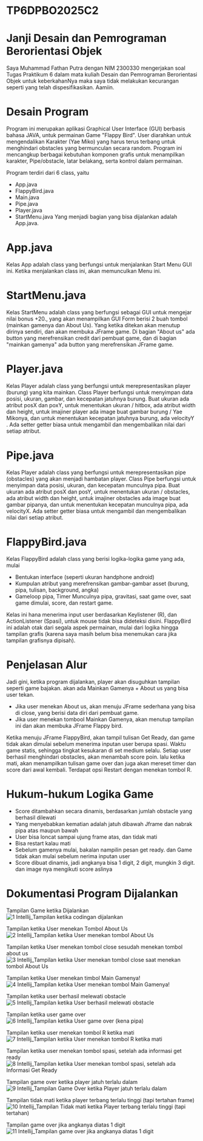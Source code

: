 # TP6DPBO2025C2

# Janji Desain dan Pemrograman Berorientasi Objek
Saya Muhammad Fathan Putra dengan NIM 2300330 mengerjakan soal Tugas Praktikum 6 dalam mata kuliah Desain dan Pemrograman Berorientasi Objek untuk keberkahanNya maka saya tidak melakukan kecurangan seperti yang telah dispesifikasikan. Aamiin.

# Desain Program
Program ini merupakan aplikasi Graphical User Interface (GUI) berbasis bahasa JAVA, untuk permainan Game "Flappy Bird". User diarahkan untuk mengendalikan Karakter (Yae Miko) yang harus terus terbang untuk menghindari obstacles yang bermunculan secara random. Program ini mencangkup berbagai kebutuhan komponen grafis untuk menampilkan karakter, Pipe/obstacle, latar belakang, serta kontrol dalam permainan. 

Program terdiri dari 6 class, yaitu 
- App.java
- FlappyBird.java
- Main.java
- Pipe.java
- Player.java
- StartMenu.java
Yang menjadi bagian yang bisa dijalankan adalah App.java.

# App.java
Kelas App adalah class yang berfungsi untuk menjalankan Start Menu GUI ini. Ketika menjalankan class ini, akan memunculkan Menu ini. 

# StartMenu.java
Kelas StartMenu adalah class yang berfungsi sebagai GUI untuk mengejar nilai bonus +20., yang akan menampilkan GUI Form berisi 2 buah tombol (mainkan gamenya dan About Us). Yang ketika ditekan akan menutup dirinya sendiri, dan akan membuka JFrame game. Di bagian "About us" ada button yang merefrensikan credit dari pembuat game, dan di bagian "mainkan gamenya" ada button yang merefrensikan JFrame game. 

# Player.java
Kelas Player adalah class yang berfungsi untuk merepresentasikan player (burung) yang kita mainkan. Class Player berfungsi untuk menyimpan data posisi, ukuran, gambar, dan kecepatan jatuhnya burung. Buat ukuran ada atribut posX dan poxY, untuk menentukan ukuran / hitbox, ada atribut width dan height, untuk imajiner player ada image buat gambar burung / Yae Mikonya, dan untuk menentukan kecepatan jatuhnya burung, ada velocityY . Ada setter getter biasa untuk mengambil dan mengembalikan nilai dari setiap atribut. 

# Pipe.java
Kelas Player adalah class yang berfungsi untuk merepresentasikan pipe (obstacles) yang akan menjadi hambatan player. Class Pipe berfungsi untuk menyimpan data posisi, ukuran, dan kecepatan munculnya pipa. Buat ukuran ada atribut posX dan posY, untuk menentukan ukuran / obstacles, ada atribut width dan height, untuk imajiner obstacles ada image buat gambar pipanya, dan untuk menentukan kecepatan munculnya pipa, ada velocityX. Ada setter getter biasa untuk mengambil dan mengembalikan nilai dari setiap atribut. 

# FlappyBird.java
Kelas FlappyBird adalah class yang berisi logika-logika game yang ada, mulai
- Bentukan interface (seperti ukuran handphone android)
- Kumpulan atribut yang merefrensikan gambar-gambar asset (burung, pipa, tulisan, background, angka)
- Gameloop pipa, Timer Munculnya pipa, gravitasi, saat game over, saat game dimulai, score, dan restart game.

Kelas ini hana menerima input user berdasarkan Keylistener (R), dan ActionListener (Spasi), untuk mouse tidak bisa dideteksi disini. FlappyBird ini adalah otak dari segala aspek permainan, mulai dari logika hingga tampilan grafis (karena saya masih belum bisa menemukan cara jika tampilan grafisnya dipisah).

# Penjelasan Alur
Jadi gini, ketika program dijalankan, player akan disuguhkan tampilan seperti game bajakan. akan ada Mainkan Gamenya + About us yang bisa user tekan. 
- Jika user menekan About us, akan menuju JFrame sederhana yang bisa di close, yang berisi data diri dari pembuat game.
- Jika user menekan tombool Mainkan Gamenya, akan menutup tampilan ini dan akan membuka JFrame Flappy bird.

Ketika menuju JFrame FlappyBird, akan tampil tulisan Get Ready, dan game tidak akan dimulai sebelum menerima inputan user berupa spasi. Waktu game statis, sehingga tingkat kesukaran di set medium selalu. Setiap user berhasil menghindari obstacles, akan menambah score poin. lalu ketika mati, akan menampilkan tulisan game over dan juga akan mereset timer dan score dari awal kembali. Terdapat opsi Restart dengan menekan tombol R. 

# Hukum-hukum Logika Game
- Score ditambahkan secara dinamis, berdasarkan jumlah obstacle yang berhasil dilewati
- Yang menyebabkan kematian adalah jatuh dibawah Jframe dan nabrak pipa atas maupun bawah
- User bisa loncat sampai ujung frame atas, dan tidak mati
- Bisa restart kalau mati
- Sebelum gamenya mulai, bakalan nampilin pesan get ready. dan Game tidak akan mulai sebelum nerima inputan user
- Score dibuat dinamis, jadi angkanya bisa 1 digit, 2 digit, mungkin 3 digit. dan image nya mengikuti score aslinya
  
# Dokumentasi Program Dijalankan
Tampilan Game ketika Dijalankan
![1  Intellij_Tampilan ketika codingan dijalankan](https://github.com/user-attachments/assets/33744bf2-84b7-447e-b7ed-6cfe276ad928)

Tampilan ketika User menekan Tombol About Us
![2  Intellij_Tampilan ketika User menekan tombol About Us](https://github.com/user-attachments/assets/a9a4f4a0-272b-4574-8dc7-e2d53878e90f)

Tampilan ketika User menekan tombol close sesudah menekan tombol about us
![3  Intellij_Tampilan ketika User menekan tombol close saat menekan tombol About Us](https://github.com/user-attachments/assets/05b47249-8a75-44b2-af7e-9c44eea01aaa)

Tampilan ketika User menekan timbol Main Gamenya!
![4  Intellij_Tampilan ketika User menekan tombol Main Gamenya!](https://github.com/user-attachments/assets/6f31b5a6-3e3d-41d6-b0ec-71399f0acd09)

Tampilan ketika user berhasil melewati obstacle
![5  Intellij_Tampilan ketika User berhasil melewati obstacle](https://github.com/user-attachments/assets/b91d1006-0860-4b9e-8295-1adc4c8ec02a)

Tampilan ketika user game over
![6  Intellij_Tampilan ketika User game over (kena pipa)](https://github.com/user-attachments/assets/785ddf0e-5e93-40f0-90aa-68f34df9326e)

Tampilan ketika user menekan tombol R ketika mati
![7  Intellij_Tampilan ketika User menekan tombol R ketika mati](https://github.com/user-attachments/assets/73977a14-d106-4641-8e69-3801816e20ba)

Tampilan ketika user menekan tombol spasi, setelah ada informasi get ready
![8  Intellij_Tampilan ketika User menekan tombol spasi, setelah ada Informasi Get Ready](https://github.com/user-attachments/assets/d1f8e832-433f-4f64-b9fe-f05f1fae4718)

Tampilan game over ketika player jatuh terlalu dalam
![9  Intellij_Tampilan Game Over ketika Player jatuh terlalu dalam](https://github.com/user-attachments/assets/33f1071f-b961-49f4-b29d-e646f6c37670)

Tampilan tidak mati ketika player terbang terlalu tinggi (tapi tertahan frame)
![10  Intellij_Tampilan Tidak mati ketika Player terbang terlalu tinggi (tapi tertahan)](https://github.com/user-attachments/assets/799d1401-15a8-4ed1-aee4-f82873f66a28)

Tampilan game over jika angkanya diatas 1 digit
![11  Intellij_Tampilan game over jika angkanya diatas 1 digit](https://github.com/user-attachments/assets/76dea117-cbab-45a9-a2a8-51cd9d630a30)
